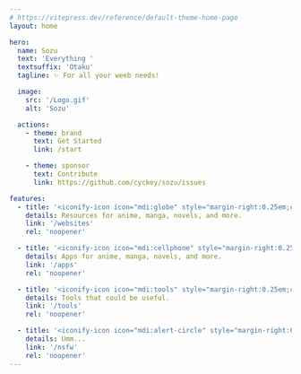 ```yaml
---
# https://vitepress.dev/reference/default-theme-home-page
layout: home

hero:
  name: Sozu
  text: 'Everything '
  textsuffix: 'Otaku'
  tagline: ✨ For all your weeb needs!

  image:
    src: '/Logo.gif'
    alt: 'Sozu'

  actions:
    - theme: brand
      text: Get Started
      link: /start

    - theme: sponsor
      text: Contribute
      link: https://github.com/cyckey/sozu/issues

features:
  - title: '<iconify-icon icon="mdi:globe" style="margin-right:0.25em;color:#f39c12;"></iconify-icon>Websites'
    details: Resources for anime, manga, novels, and more.
    link: '/websites'
    rel: 'noopener'

  - title: '<iconify-icon icon="mdi:cellphone" style="margin-right:0.25em;color:#e74c3c;"></iconify-icon>Apps'
    details: Apps for anime, manga, novels, and more.
    link: '/apps'
    rel: 'noopener'

  - title: '<iconify-icon icon="mdi:tools" style="margin-right:0.25em;color:#3498db;"></iconify-icon>Tools'
    details: Tools that could be useful.
    link: '/tools'
    rel: 'noopener'

  - title: '<iconify-icon icon="mdi:alert-circle" style="margin-right:0.25em;color:#2ecc71;"></iconify-icon>NSFW'
    details: Umm...
    link: '/nsfw'
    rel: 'noopener'
---
```


<Home />
<style>
  :root {
    --vp-home-hero-image-background-image: none !important;
  }
</style>
